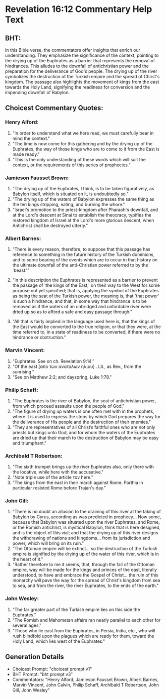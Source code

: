 # Revelation 16:12 Commentary Help Text

## BHT:
In this Bible verse, the commentators offer insights that enrich our understanding. They emphasize the significance of the context, pointing to the drying up of the Euphrates as a barrier that represents the removal of hindrances. This alludes to the downfall of antichristian power and the preparation for the deliverance of God's people. The drying up of the river symbolizes the destruction of the Turkish empire and the spread of Christ's kingdom. The passage also highlights the movement of kings from the east towards the Holy Land, signifying the readiness for conversion and the impending downfall of Babylon.

## Choicest Commentary Quotes:
### Henry Alford:
1. "In order to understand what we here read, we must carefully bear in mind the context."
2. "The time is now come for this gathering and by the drying up of the Euphrates, the way of those kings who are to come to it from the East is made ready."
3. "This is the only understanding of these words which will suit the context, or the requirements of this series of prophecies."

### Jamieson Fausset Brown:
1. "The drying up of the Euphrates, I think, is to be taken figuratively, as Babylon itself, which is situated on it, is undoubtedly so." 
2. "The drying up of the waters of Babylon expresses the same thing as the ten kings stripping, eating, and burning the whore." 
3. "Israel's promotion to the priest-kingdom after Pharaoh's downfall, and at the Lord's descent at Sinai to establish the theocracy, typifies the restored kingdom of Israel at the Lord's more glorious descent, when Antichrist shall be destroyed utterly."

### Albert Barnes:
1. "There is every reason, therefore, to suppose that this passage has reference to something in the future history of the Turkish dominions, and to some bearing of the events which are to occur in that history on the ultimate downfall of the anti-Christian power referred to by the 'beast.'" 

2. "In this description the Euphrates is represented as a barrier to prevent the passage of 'the kings of the East,' on their way to the West for some purpose not yet specified; that is, applying the symbol of the Euphrates as being the seat of the Turkish power, the meaning is, that 'that power' is such a hindrance, and that, in some way that hindrance is to be removed as if the waters of an unbridged and unfordable river were dried up so as to afford a safe and easy passage through." 

3. "All that is fairly implied in the language used here is, that the kings of the East would be converted to the true religion, or that they were, at the time referred to, in a state of readiness to be converted, if there were no hindrance or obstruction."

### Marvin Vincent:
1. "Euphrates. See on ch. Revelation 9:14."
2. "Of the east [απο των ανατολων ηλιου] . Lit., as Rev., from the sunrising."
3. "See on Matthew 2:2; and dayspring, Luke 1:78."

### Philip Schaff:
1. "The Euphrates is the river of Babylon, the seat of antichristian power, from which proceed assaults upon the people of God."
2. "The figure of drying up waters is one often met with in the prophets, where it is used to express the steps by which God prepares the way for the deliverance of His people and the destruction of their enemies."
3. "They are representatives of all Christ’s faithful ones who are not only priests but kings unto God, and for whom the waters of the Euphrates are dried up that their march to the destruction of Babylon may be easy and triumphant."

### Archibald T Robertson:
1. "The sixth trumpet brings up the river Euphrates also, only there with the locative, while here with the accusative." 
2. "Note triple use of the article τον here." 
3. "The kings from the east in their march against Rome. Parthia in particular resisted Rome before Trajan's day."

### John Gill:
1. "There is no doubt an allusion to the draining of this river at the taking of Babylon by Cyrus, according as was predicted in prophecy... Now some, because that Babylon was situated upon the river Euphrates, and Rome, or the Romish antichrist, is mystical Babylon, think that is here designed, and is the object of this vial; and that the drying up of this river designs the withdrawing of nations and kingdoms... from its jurisdiction and power, which will bring on its ruin."
2. "The Ottoman empire will be extinct... so the destruction of the Turkish empire is signified by the drying up of the water of this river, which is in the heart of it."
3. "Rather therefore to me it seems, that, through the fall of the Ottoman empire, way will be made for the kings and princes of the east, literally understood, to have and embrace the Gospel of Christ... the ruin of this monarchy will pave the way for the spread of Christ's kingdom from sea to sea, and from the river, the river Euphrates, to the ends of the earth."

### John Wesley:
1. "The far greater part of the Turkish empire lies on this side the Euphrates."
2. "The Romish and Mahometan affairs ran nearly parallel to each other for several ages."
3. "Those who lie east from the Euphrates, in Persia, India, etc., who will rush blindfold upon the plagues which are ready for them, toward the Holy Land, which lies west of the Euphrates."


## Generation Details
- Choicest Prompt: "choicest prompt v1"
- BHT Prompt: "bht prompt v3"
- Commentators: "Henry Alford, Jamieson Fausset Brown, Albert Barnes, Marvin Vincent, John Calvin, Philip Schaff, Archibald T Robertson, John Gill, John Wesley"
